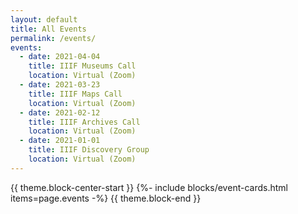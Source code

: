 ```yaml
---
layout: default
title: All Events
permalink: /events/
events:
  - date: 2021-04-04
    title: IIIF Museums Call
    location: Virtual (Zoom)
  - date: 2021-03-23
    title: IIIF Maps Call
    location: Virtual (Zoom)
  - date: 2021-02-12
    title: IIIF Archives Call
    location: Virtual (Zoom)
  - date: 2021-01-01
    title: IIIF Discovery Group
    location: Virtual (Zoom)
---
```

{{ theme.block-center-start }}
{%- include blocks/event-cards.html items=page.events -%}
{{ theme.block-end }}
